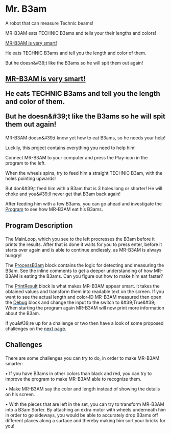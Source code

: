 # Mr. B3am

A robot that can measure Technic beams!

MR-B3AM eats TECHNIC B3ams and tells your their lengths and colors!

<?xml version="1.0" encoding="utf-8"?><ActivityCopyPaste fontsize="14" fontfamily="Verdana" xmlns="http://www.ni.com/ActivityRichTextDocument.xsd"><p><u>MR-B3AM is very smart!</u></p><p>He eats TECHNIC B3ams and tell you the length and color of them.</p><p>But he doesn&amp;#39;t like the B3ams so he will spit them out again!</p></ActivityCopyPaste>


## <?xml version="1.0" encoding="utf-8"?><ActivityCopyPaste fontsize="14" fontfamily="Verdana" xmlns="http://www.ni.com/ActivityRichTextDocument.xsd"><p><u>MR-B3AM is very smart!</u></p><p>He eats TECHNIC B3ams and tell you the length and color of them.</p><p>But he doesn&amp;#39;t like the B3ams so he will spit them out again!</p></ActivityCopyPaste>

<?xml version="1.0" encoding="utf-8"?><ActivityCopyPaste fontsize="12" fontfamily="Verdana" xmlns="http://www.ni.com/ActivityRichTextDocument.xsd"><p>MR-B3AM doesn&amp;#39;t know yet how to eat B3ams, so he needs your help!</p><p /><p>Luckily, this project contains everything you need to help him!</p><p /><p>Connect MR-B3AM to your computer and press the Play-icon in the program to the left.</p><p /><p>When the wheels spins, try to feed him a straight TECHNIC B3am, with the holes pointing upwards!</p><p /><p>But don&amp;#39;t feed him with a B3am that is 3 holes long or shorter! He will choke and you&amp;#39;ll never get that B3am back again!</p><p /><p>After feeding him with a few B3ams, you can go ahead and investigate the <font color="#337CBB"><u><a action="NavigateActivity-GoToNextSlide">Program</a></u></font> to see how MR-B3AM eat his B3ams.</p></ActivityCopyPaste>


## <?xml version="1.0" encoding="utf-8"?><ActivityCopyPaste fontsize="16" fontfamily="Verdana" xmlns="http://www.ni.com/ActivityRichTextDocument.xsd"><p><b>Program Description</b></p></ActivityCopyPaste>

<?xml version="1.0" encoding="utf-8"?><ActivityCopyPaste fontsize="12" fontfamily="Verdana" xmlns="http://www.ni.com/ActivityRichTextDocument.xsd"><p>The MainLoop, which you see to the left procresses the B3am before it prints the results. After that is done it waits for you to press enter, before it starts over again and is able to continue endlessly, as MR-B3AM is always hungry!</p><p /><p>The <font color="#337CBB"><u><a action="GoToProgram:ProcessB3am.ev3p">ProcessB3am</a></u></font> block contains the logic for detecting and measuring the B3am. See the inline comments to get a deeper understanding of how MR-B3AM is eating the B3ams. Can you figure out how to make him eat faster?</p><p /><p>The <font color="#337CBB"><u><a action="GoToProgram:PrintResult.ev3p">PrintResult</a></u></font> block is what makes MR-B3AM appear smart. It takes the obtained values and transform them into readable text on the screen. If you want to see the actual length and color-ID MR-B3AM measured then open the <font color="#337CBB"><u><a action="GoToProgram:Debug.ev3p">Debug</a></u></font> block and change the input to the switch to &amp;#39;True&amp;#39;. When starting the program again MR-B3AM will now print more information about the B3am.</p><p /><p>If you&amp;#39;re up for a challenge or two then have a look of some proposed challenges on the <font color="#337CBB"><u><a action="NavigateActivity-GoToNextSlide">next page</a></u></font>.</p></ActivityCopyPaste>


## <?xml version="1.0" encoding="utf-8"?><ActivityCopyPaste fontsize="16" fontfamily="Verdana" xmlns="http://www.ni.com/ActivityRichTextDocument.xsd"><p><b>Challenges</b></p></ActivityCopyPaste>

<?xml version="1.0" encoding="utf-8"?><ActivityCopyPaste fontsize="12" fontfamily="Verdana" xmlns="http://www.ni.com/ActivityRichTextDocument.xsd"><p>There are some challenges you can try to do, in order to make MR-B3AM smarter:</p><p /><p>•  If you have B3ams in other colors than black and red, you can try to improve the program to make MR-B3AM able to recognize them.</p><p /><p>•  Make MR-B3AM say the color and length instead of showing the details on his screen. </p><p /><p>•  With the pieces that are left in the set, you can try to transform MR-B3AM into a B3am Sorter. By attaching an extra motor with wheels underneath him in order to go sideways, you would be able to accurately drop B3ams off different places along a surface and thereby making him sort your bricks for you!</p></ActivityCopyPaste>
